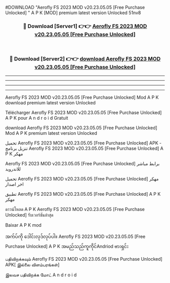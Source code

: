 #DOWNLOAD "Aerofly FS 2023 MOD v20.23.05.05 [Free Purchase Unlocked] " A P K [MOD] premium latest version Unlocked 51nv8 



<div align="center">

<h3>🔴 Download [Server1] 👉👉 <a href="https://apkdownload12.web.app/?title=Aerofly FS 2023 MOD v20.23.05.05 [Free Purchase Unlocked] ">Aerofly FS 2023 MOD v20.23.05.05 [Free Purchase Unlocked]  </a></h3><br>

<h3>🔴 Download [Server2] 👉👉 <a href="https://apkdownload12.web.app/?title=Aerofly FS 2023 MOD v20.23.05.05 [Free Purchase Unlocked] ">download Aerofly FS 2023 MOD v20.23.05.05 [Free Purchase Unlocked]  </a></h3>
</div>


----------------------------------------------------------

----------------------------------------------------------

----------------------------------------------------------

----------------------------------------------------------


Aerofly FS 2023 MOD v20.23.05.05 [Free Purchase Unlocked]  Mod A P K download premium latest version Unlocked

Télécharger  Aerofly FS 2023 MOD v20.23.05.05 [Free Purchase Unlocked]  A P K pour A n d r o i d Gratuit

download Aerofly FS 2023 MOD v20.23.05.05 [Free Purchase Unlocked]  Mod A P K premium latest version Unlocked

تحميل Aerofly FS 2023 MOD v20.23.05.05 [Free Purchase Unlocked]  APK - تنزيل برنامج Aerofly FS 2023 MOD v20.23.05.05 [Free Purchase Unlocked]  A P K مهكر

Aerofly FS 2023 MOD v20.23.05.05 [Free Purchase Unlocked]  برابط مباشر للاندرويد

تحميل Aerofly FS 2023 MOD v20.23.05.05 [Free Purchase Unlocked]  مهكر اخر اصدار

تطبيق Aerofly FS 2023 MOD v20.23.05.05 [Free Purchase Unlocked]  A P K مهكر

ดาวน์โหลด A P K Aerofly FS 2023 MOD v20.23.05.05 [Free Purchase Unlocked]  รับเวอร์ชันล่าสุด

Baixar A P K mod

အက်ပ်ကို ဒေါင်းလုဒ်လုပ်ပါ။ Aerofly FS 2023 MOD v20.23.05.05 [Free Purchase Unlocked]  A P K အမည်သည်ကူကိုင်Andriod ဗားရှင်း

பதிவிறக்கவும் Aerofly FS 2023 MOD v20.23.05.05 [Free Purchase Unlocked]  APK[ இல்லை விளம்பரங்கள்] 
 
இலவச பதிவிறக்க மோட் A n d r o i d



